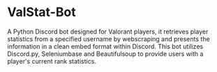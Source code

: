 # ValStat-Bot
A Python Discord bot designed for Valorant players, it retrieves player statistics from a specified username by webscraping and presents the information in a clean embed format within Discord. This bot utilizes Discord.py, Seleniumbase and Beautifulsoup to provide users with a player's current rank statistics.
